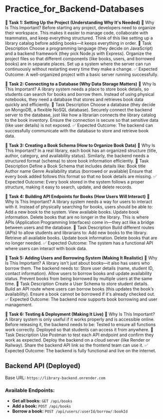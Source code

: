 # Practice_for_Backend-Databases



**🎯 Task 1: Setting Up the Project (Understanding Why It's Needed)**
📖 Why Is This Important?
Before starting any project, developers need to organize their workspace. This makes it easier to manage code, collaborate with teammates, and keep everything structured. Think of this like setting up a library catalog before adding books—it keeps everything in order.
📌 Task Description
Choose a programming language (they decide on JavaScript) and a backend framework (they pick Node.js with Express).
Organize the project files so that different components (like books, users, and borrowed books) are in separate places.
Set up a system where the server can run continuously without restarting every time they make a change.
✅ Expected Outcome: A well-organized project with a basic server running successfully.

**🎯 Task 2: Connecting to a Database (Why Data Storage Matters)**
📖 Why Is This Important?
A library system needs a place to store book details, so students can search for books and borrow them. Instead of using physical notebooks, they need a database that stores and retrieves book data quickly and efficiently.
📌 Task Description
Choose a database (they decide on MongoDB, a flexible NoSQL database).
Securely connect the backend server to the database, just like how a librarian connects the library catalog to the book inventory.
Ensure the connection is secure so that sensitive data (like user details) is not exposed.
✅ Expected Outcome: The backend can successfully communicate with the database to store and retrieve book data.

**🎯 Task 3: Creating a Book Schema (How to Organize Book Data)**
📖 Why Is This Important?
In a real library, each book has an organized structure (title, author, category, and availability status). Similarly, the backend needs a structured format (schema) to store book information efficiently.
📌 Task Description
Define a Book Schema that includes details like:
Book title
Author name
Genre
Availability status (borrowed or available)
Ensure that every book added follows this format so that no book details are missing.
✅ Expected Outcome: Every book stored in the system follows a proper structure, making it easy to search, update, and delete records.

**🎯 Task 4: Building API Endpoints for Books (How Users Will Interact)**
📖 Why Is This Important?
A library system needs a way for users to interact with it. Instead of physically searching for books, users should be able to:
Add a new book to the system.
View available books.
Update book information.
Delete books that are no longer in the library.
This is where APIs (Application Programming Interfaces) come in—they act like a bridge between users and the database.
📌 Task Description
Build different routes (APIs) to allow students and librarians to:
Add new books to the library.
Retrieve all available books.
Update book information.
Delete books that are no longer needed.
✅ Expected Outcome: The system has a functional API where users can interact with book data.

**🎯 Task 5: Adding Users and Borrowing System (Making It Realistic)**
📖 Why Is This Important?
A library isn't just about books—it also has users who borrow them. The backend needs to:
Store user details (name, student ID, contact information).
Allow users to borrow books and update availability status.
Prevent books from being borrowed by multiple users at the same time.
📌 Task Description
Create a User Schema to store student details.
Build an API route where users can borrow books (this updates the book’s availability).
Ensure a book cannot be borrowed if it's already checked out.
✅ Expected Outcome: The backend now supports book borrowing and user management.

**🎯 Task 6: Testing & Deployment (Making It Live)**
📖 Why Is This Important?
A library system is only useful if it works properly and is accessible online. Before releasing it, the backend needs to be:
Tested to ensure all functions work correctly.
Deployed so that students can access it from anywhere.
📌 Task Description
Use Postman to test each API endpoint and confirm they work as expected.
Deploy the backend on a cloud server (like Render or Railway).
Share the backend API link so the frontend team can use it.
✅ Expected Outcome: The backend is fully functional and live on the internet.

## Backend API (Deployed)
Base URL: `https://library-backend.onrender.com`
### Available Endpoints:
- **Get all books:** `GET /api/books`
- **Add a book:** `POST /api/books`
- **Borrow a book:** `POST /api/users/:userId/borrow/:bookId`
